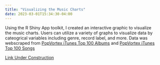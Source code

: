 ```yaml
---
title: "Visualizing the Music Charts"
date: 2023-03-01T15:34:30-04:00
---
```


Using the R Shiny App toolkit, I created an interactive graphic to visualize the music charts. Users can utilize a variety of graphs to visualize data by cateogrical variables including genre, record label, and more. Data was webscraped from <a href="https://www.popvortex.com/music/charts/top-100-albums.php">PopVortex iTunes Top 100 Albums</a> and <a href="https://www.popvortex.com/music/charts/top-100-songs.php">PopVortex iTunes Top 100 Songs</a>

<a href="https://github.com/azantek/azantek.github.io/blob/master/PortfolioCopy.html">Link Under Construction</a>
